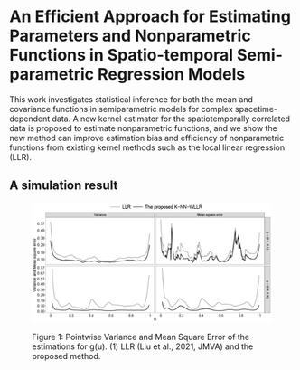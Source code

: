 # An Efficient Approach for Estimating Parameters and Nonparametric Functions in Spatio-temporal Semi-parametric Regression Models

This work investigates statistical inference for both the mean and covariance functions in semiparametric models for complex spacetime-dependent data. A new kernel estimator for the spatiotemporally correlated data is proposed to estimate nonparametric functions, and we show the new method can improve estimation bias and efficiency of nonparametric functions from existing kernel methods such as the local linear regression (LLR).


## A simulation result
<figure id="Figure1">
    <p align="center">
  <img src="./figure/DetailedComparison.jpg" width="1000px">
  </p>
  <figcaption
  <strong>Figure 1:</strong> Pointwise Variance and Mean Square Error of the estimations for g(u). (1) LLR (Liu et al., 2021, JMVA) and the proposed method.
</figcaption>
</figure>




